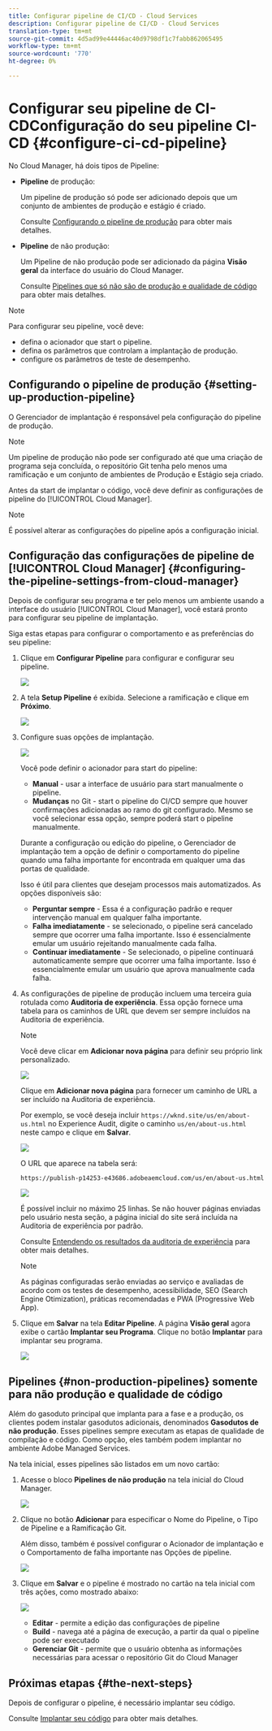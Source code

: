 ```yaml
---
title: Configurar pipeline de CI/CD - Cloud Services
description: Configurar pipeline de CI/CD - Cloud Services
translation-type: tm+mt
source-git-commit: 4d5ad99e44446ac40d9798df1c7fabb862065495
workflow-type: tm+mt
source-wordcount: '770'
ht-degree: 0%

---
```



# Configurar seu pipeline de CI-CDConfiguração do seu pipeline CI-CD {#configure-ci-cd-pipeline}

No Cloud Manager, há dois tipos de Pipeline:

* **Pipeline** de produção:

   Um pipeline de produção só pode ser adicionado depois que um conjunto de ambientes de produção e estágio é criado.

   Consulte [Configurando o pipeline de produção](configure-pipeline.md#setting-up-the-pipeline) para obter mais detalhes.

* **Pipeline** de não produção:

   Um Pipeline de não produção pode ser adicionado da página **Visão geral** da interface do usuário do Cloud Manager.

   Consulte [Pipelines que só não são de produção e qualidade de código](configure-pipeline.md#non-production-pipelines) para obter mais detalhes.

>[!NOTE]
>Para configurar seu pipeline, você deve:
> * defina o acionador que start o pipeline.
> * defina os parâmetros que controlam a implantação de produção.
> * configure os parâmetros de teste de desempenho.


## Configurando o pipeline de produção {#setting-up-production-pipeline}

O Gerenciador de implantação é responsável pela configuração do pipeline de produção.

>[!NOTE]
>Um pipeline de produção não pode ser configurado até que uma criação de programa seja concluída, o repositório Git tenha pelo menos uma ramificação e um conjunto de ambientes de Produção e Estágio seja criado.

Antes da start de implantar o código, você deve definir as configurações de pipeline do [!UICONTROL Cloud Manager].

>[!NOTE]
>
>É possível alterar as configurações do pipeline após a configuração inicial.

## Configuração das configurações de pipeline de [!UICONTROL Cloud Manager] {#configuring-the-pipeline-settings-from-cloud-manager}

Depois de configurar seu programa e ter pelo menos um ambiente usando a interface do usuário [!UICONTROL Cloud Manager], você estará pronto para configurar seu pipeline de implantação.

Siga estas etapas para configurar o comportamento e as preferências do seu pipeline:

1. Clique em **Configurar Pipeline** para configurar e configurar seu pipeline.

   ![](assets/set-up-pipeline1.png)

1. A tela **Setup Pipeline** é exibida. Selecione a ramificação e clique em **Próximo**.

   ![](assets/setup-1.png)

1. Configure suas opções de implantação.

   ![](assets/setup-2.png)

   Você pode definir o acionador para start do pipeline:

   * **Manual**  - usar a interface de usuário para start manualmente o pipeline.
   * **Mudanças**  no Git - start o pipeline do CI/CD sempre que houver confirmações adicionadas ao ramo do git configurado. Mesmo se você selecionar essa opção, sempre poderá start o pipeline manualmente.

   Durante a configuração ou edição do pipeline, o Gerenciador de implantação tem a opção de definir o comportamento do pipeline quando uma falha importante for encontrada em qualquer uma das portas de qualidade.

   Isso é útil para clientes que desejam processos mais automatizados. As opções disponíveis são:

   * **Perguntar sempre**  - Essa é a configuração padrão e requer intervenção manual em qualquer falha importante.
   * **Falha imediatamente**  - se selecionado, o pipeline será cancelado sempre que ocorrer uma falha importante. Isso é essencialmente emular um usuário rejeitando manualmente cada falha.
   * **Continuar imediatamente**  - Se selecionado, o pipeline continuará automaticamente sempre que ocorrer uma falha importante. Isso é essencialmente emular um usuário que aprova manualmente cada falha.


1. As configurações de pipeline de produção incluem uma terceira guia rotulada como **Auditoria de experiência**. Essa opção fornece uma tabela para os caminhos de URL que devem ser sempre incluídos na Auditoria de experiência.

   >[!NOTE]
   >Você deve clicar em **Adicionar nova página** para definir seu próprio link personalizado.

   ![](assets/setup-3.png)

   Clique em **Adicionar nova página** para fornecer um caminho de URL a ser incluído na Auditoria de experiência.

   Por exemplo, se você deseja incluir `https://wknd.site/us/en/about-us.html` no Experience Audit, digite o caminho `us/en/about-us.html` neste campo e clique em **Salvar**.

   ![](assets/exp-audit4.png)

   O URL que aparece na tabela será:

   `https://publish-p14253-e43686.adobeaemcloud.com/us/en/about-us.html`

   ![](assets/exp-audit5.png)

   É possível incluir no máximo 25 linhas. Se não houver páginas enviadas pelo usuário nesta seção, a página inicial do site será incluída na Auditoria de experiência por padrão.

   Consulte [Entendendo os resultados da auditoria de experiência](/help/implementing/cloud-manager/experience-audit-testing.md) para obter mais detalhes.

   >[!NOTE]
   > As páginas configuradas serão enviadas ao serviço e avaliadas de acordo com os testes de desempenho, acessibilidade, SEO (Search Engine Otimization), práticas recomendadas e PWA (Progressive Web App).

1. Clique em **Salvar** na tela **Editar Pipeline**. A página **Visão geral** agora exibe o cartão **Implantar seu Programa**. Clique no botão **Implantar** para implantar seu programa.

   ![](assets/configure-pipeline5.png)


## Pipelines {#non-production-pipelines} somente para não produção e qualidade de código

Além do gasoduto principal que implanta para a fase e a produção, os clientes podem instalar gasodutos adicionais, denominados **Gasodutos de não produção**. Esses pipelines sempre executam as etapas de qualidade de compilação e código. Como opção, eles também podem implantar no ambiente Adobe Managed Services.

Na tela inicial, esses pipelines são listados em um novo cartão:

1. Acesse o bloco **Pipelines de não produção** na tela inicial do Cloud Manager.

   ![](assets/configure-pipeline6.png)

1. Clique no botão **Adicionar** para especificar o Nome do Pipeline, o Tipo de Pipeline e a Ramificação Git.

   Além disso, também é possível configurar o Acionador de implantação e o Comportamento de falha importante nas Opções de pipeline.

   ![](assets/non-prod-pipe1.png)

1. Clique em **Salvar** e o pipeline é mostrado no cartão na tela inicial com três ações, como mostrado abaixo:

   ![](assets/configure-pipeline8.png)

   * **Editar**  - permite a edição das configurações de pipeline
   * **Build** - navega até a página de execução, a partir da qual o pipeline pode ser executado
   * **Gerenciar Git**  - permite que o usuário obtenha as informações necessárias para acessar o repositório Git do Cloud Manager

## Próximas etapas {#the-next-steps}

Depois de configurar o pipeline, é necessário implantar seu código.

Consulte [Implantar seu código](deploy-code.md) para obter mais detalhes.

